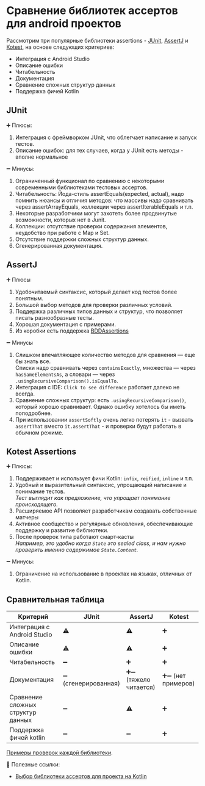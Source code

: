 # Сравнение библиотек ассертов для android проектов

Рассмотрим три популярные библиотеки assertions - [JUnit][junit_radar], [AssertJ][assertj_radar] и [Kotest][kotest_radar], на основе следующих критериев:

- Интеграция с Android Studio
- Описание ошибки
- Читабельность
- Документация
- Cравнение сложных структур данных
- Поддержка фичей Kotlin

## JUnit

➕ Плюсы:

1. Интеграция с фреймворком JUnit, что облегчает написание и запуск тестов.
2. Описание ошибок: для тех случаев, когда у JUnit есть методы - вполне нормальное

➖ Минусы:

1. Ограниченный функционал по сравнению с некоторыми современными библиотеками тестовых ассертов.
2. Читабельность: Йода-стиль assertEquals(expected, actual), надо помнить нюансы и отличия методов: что массивы надо сравнивать через assertArrayEquals, коллекции через assertIterableEquals и т.п.
3. Некоторые разработчики могут захотеть более продвинутые возможности, которых нет в Junit.
4. Коллекции: отсутствие проверки содержания элементов, неудобство при работе с Map и Set.
5. Отсутствие поддержки сложных структур данных.
6. Сгенерированная документация.

## AssertJ

➕ Плюсы

1. Удобочитаемый синтаксис, который делает код тестов более понятным.
2. Большой выбор методов для проверки различных условий.
3. Поддержка различных типов данных и структур, что позволяет писать разнообразные тесты.
4. Хорошая документация с примерами.
5. Из коробки есть поддержка [BDDAssertions][bbdassertions]

➖ Минусы

1. Слишком впечатляющее количество методов для сравнения — еще бы знать все.  
   Списки надо сравнивать через `containsExactly`, множества — через `hasSameElementsAs`, а словари — через `.usingRecursiveComparison().isEqualTo`.  
2. Интеграция с IDE: `Click to see difference` работает далеко не всегда.
3. Сравнение сложных структур: есть `.usingRecursiveComparison()`, который хорошо сравнивает. Однако ошибку хотелось бы иметь поподробнее.
4. При использовании `assertSoftly` очень легко потерять `it` - вызвать `assertThat` вместо `it.assertThat` - и проверки будут работать в обычном режиме.

## Kotest Assertions

➕ Плюсы:

1. Поддерживает и использует фичи Kotlin: `infix`, `reified`, `inline` и т.п.
2. Удобный и выразительный синтаксис, упрощающий написание и понимание тестов.  
   _Тест выглядит как предложение, что упрощает понимание происходящего._
3. Расширяемое API позволяет разработчикам создавать собственные матчеры
4. Активное сообщество и регулярные обновления, обеспечивающие поддержку и развитие библиотеки.
5. После проверок типа работают смарт-касты  
   _Например, это удобно когда `State` это sealed class, и нам нужно проверить именно содержимое `State.Content`._

➖ Минусы:

1. Ограничение на использование в проектах на языках, отличных от Kotlin.

## Сравнительная таблица

| Критерий                          | JUnit                | AssertJ                | Kotest              |
|-----------------------------------|----------------------|------------------------|---------------------|
| Интеграция с Android Studio       | ⚠️                   | ⚠️                     | ➕                  |
| Описание ошибки                   | ⚠️                   | ⚠️                     | ➕                  |
| Читабельность                     | ➖                   | ➕                     | ➕                  |
| Документация                      | ➖ (сгенерированная) | ➕➖ (тяжело читается) | ➕➖ (нет примеров) |
| Cравнение сложных структур данных | ➖                   | ⚠️                     | ➕                  |
| Поддержка фичей kotlin            | ➖                   | ➖                     | ➕                  |

[Примеры проверок каждой библиотеки][asserts_compare].

📝 Полезные ссылки:

- [Выбор библиотеки ассертов для проекта на Kotlin](https://habr.com/ru/articles/510206/)

<!-- Links -->
[assertj_radar]: https://redmadrobot.github.io/techradar-android/libraries/assertj/
[kotest_radar]: https://redmadrobot.github.io/techradar-android/libraries/kotest-assertion/
[junit_radar]: https://redmadrobot.github.io/techradar-android/libraries/junit-assertion/
[asserts_compare]: https://github.com/RedMadRobot/techradar-android/blob/40aa61ad9935816067f1b933b0529d77c187b9b9/public/snippets/assertions/assertj_kotest_compare.kt
[bbdassertions]: https://joel-costigliola.github.io/assertj/core/api/org/assertj/core/api/BDDAssertions.html